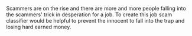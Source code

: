 Scammers are on the rise and there are more and more people falling into the scammers' trick in desperation for a job. To create this job scam classifier would be helpful to prevent the innocent to fall into the trap and losing hard earned money.
